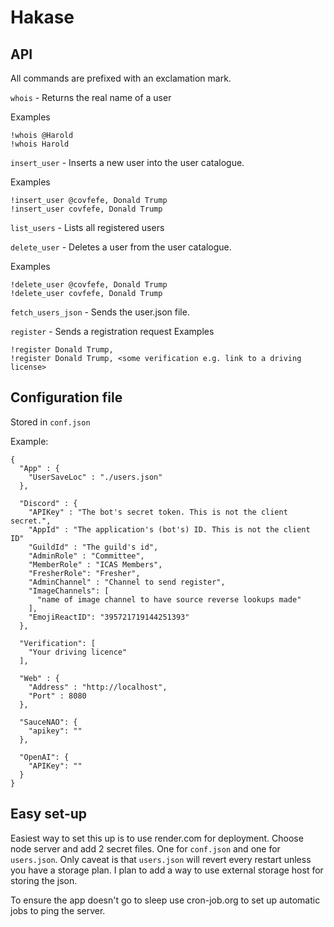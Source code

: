 # Hakase

## API
All commands are prefixed with an exclamation mark.

`whois` - Returns the real name of a user

Examples
```
!whois @Harold
!whois Harold
```
`insert_user` - Inserts a new user into the user catalogue.

Examples
```
!insert_user @covfefe, Donald Trump
!insert_user covfefe, Donald Trump
```
`list_users` - Lists all registered users

`delete_user` - Deletes a user from the user catalogue.

Examples
```
!delete_user @covfefe, Donald Trump
!delete_user covfefe, Donald Trump
```

`fetch_users_json` - Sends the user.json file.

`register` - Sends a registration request
Examples
```
!register Donald Trump, 
!register Donald Trump, <some verification e.g. link to a driving license>
```
## Configuration file
Stored in `conf.json`

Example:
```
{
  "App" : {
    "UserSaveLoc" : "./users.json"
  },

  "Discord" : {
    "APIKey" : "The bot's secret token. This is not the client secret.",
    "AppId" : "The application's (bot's) ID. This is not the client ID"
    "GuildId" : "The guild's id",
    "AdminRole" : "Committee",
    "MemberRole" : "ICAS Members",
    "FresherRole": "Fresher",
    "AdminChannel" : "Channel to send register",
    "ImageChannels": [
      "name of image channel to have source reverse lookups made"
    ],
    "EmojiReactID": "395721719144251393"
  },

  "Verification": [
    "Your driving licence"
  ],

  "Web" : {
    "Address" : "http://localhost",
    "Port" : 8080
  },

  "SauceNAO": {
    "apikey": ""
  },

  "OpenAI": {
    "APIKey": ""
  }
}

```
## Easy set-up

Easiest way to set this up is to use render.com for deployment. Choose node server and add 2 secret files.
One for `conf.json` and one for `users.json`. Only caveat is that `users.json` will revert every restart unless you have a storage plan. I plan to add a way to use external storage host for storing the json.

To ensure the app doesn't go to sleep use cron-job.org to set up automatic jobs to ping the server.